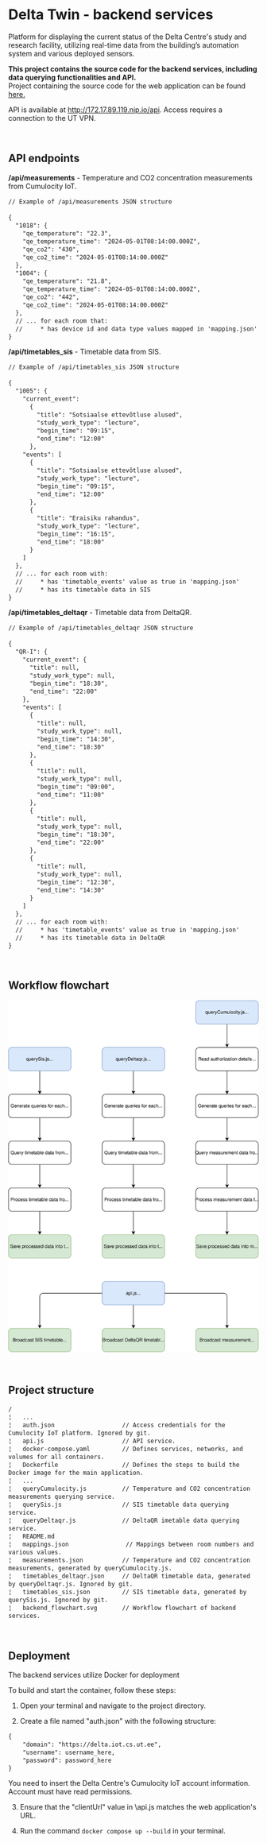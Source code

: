 # Delta Twin - backend services

Platform for displaying the current status of the Delta Centre's study and research facility, utilizing real-time data from the building’s automation system and various deployed sensors.

**This project contains the source code for the backend services, including data querying functionalities and API.**  
Project containing the source code for the web application can be found [here.](https://github.com/thugoo/client-delta-twin)

API is available at http://172.17.89.119.nip.io/api. Access requires a connection to the UT VPN.

<br>

## API endpoints
**/api/measurements** - Temperature and CO2 concentration measurements from Cumulocity IoT.

```
// Example of /api/measurements JSON structure

{
  "1018": {
    "qe_temperature": "22.3",
    "qe_temperature_time": "2024-05-01T08:14:00.000Z",
    "qe_co2": "430",
    "qe_co2_time": "2024-05-01T08:14:00.000Z"
  },
  "1004": {
    "qe_temperature": "21.8",
    "qe_temperature_time": "2024-05-01T08:14:00.000Z",
    "qe_co2": "442",
    "qe_co2_time": "2024-05-01T08:14:00.000Z"
  },
  // ... for each room that:
  //     * has device id and data type values mapped in 'mapping.json'
}
```

**/api/timetables_sis** - Timetable data from SIS.    

```
// Example of /api/timetables_sis JSON structure

{
  "1005": {
    "current_event":
      {
        "title": "Sotsiaalse ettevõtluse alused",
        "study_work_type": "lecture",
        "begin_time": "09:15",
        "end_time": "12:00"
      },
    "events": [
      {
        "title": "Sotsiaalse ettevõtluse alused",
        "study_work_type": "lecture",
        "begin_time": "09:15",
        "end_time": "12:00"
      },
      {
        "title": "Eraisiku rahandus",
        "study_work_type": "lecture",
        "begin_time": "16:15",
        "end_time": "18:00"
      }
    ]
  },
  // ... for each room with:
  //     * has 'timetable_events' value as true in 'mapping.json'
  //     * has its timetable data in SIS
}
```

**/api/timetables_deltaqr** - Timetable data from DeltaQR.

```
// Example of /api/timetables_deltaqr JSON structure

{
  "QR-I": {
    "current_event": {
      "title": null,
      "study_work_type": null,
      "begin_time": "18:30",
      "end_time": "22:00"
    },
    "events": [
      {
        "title": null,
        "study_work_type": null,
        "begin_time": "14:30",
        "end_time": "18:30"
      },
      {
        "title": null,
        "study_work_type": null,
        "begin_time": "09:00",
        "end_time": "11:00"
      },
      {
        "title": null,
        "study_work_type": null,
        "begin_time": "18:30",
        "end_time": "22:00"
      },
      {
        "title": null,
        "study_work_type": null,
        "begin_time": "12:30",
        "end_time": "14:30"
      }
    ]
  },
  // ... for each room with:
  //     * has 'timetable_events' value as true in 'mapping.json'
  //     * has its timetable data in DeltaQR
}
```

<br>

## Workflow flowchart

![Workflow](backend_flowchart.svg)

<br>

## Project structure
```
/
¦   ...
¦   auth.json                   // Access credentials for the Cumulocity IoT platform. Ignored by git.
¦   api.js                      // API service.
¦   docker-compose.yaml         // Defines services, networks, and volumes for all containers.
¦   Dockerfile                  // Defines the steps to build the Docker image for the main application.
¦   ...
¦   queryCumulocity.js          // Temperature and CO2 concentration measurements querying service.
¦   querySis.js                 // SIS timetable data querying service.
¦   queryDeltaqr.js             // DeltaQR imetable data querying service.
¦   README.md
¦   mappings.json                // Mappings between room numbers and various values.
¦   measurements.json           // Temperature and CO2 concentration measurements, generated by queryCumulocity.js.
¦   timetables_deltaqr.json     // DeltaQR timetable data, generated by queryDeltaqr.js. Ignored by git.
¦   timetables_sis.json         // SIS timetable data, generated by querySis.js. Ignored by git.
¦   backend_flowchart.svg       // Workflow flowchart of backend services.
```

<br>

## Deployment

The backend services utilize Docker for deployment

To build and start the container, follow these steps:

1. Open your terminal and navigate to the project directory.  
   
2. Create a file named "auth.json" with the following structure:  
```
{
    "domain": "https://delta.iot.cs.ut.ee",
    "username": username_here,
    "password": password_here
}
```
You need to insert the Delta Centre's Cumulocity IoT account information. Account must have read permissions.  

3. Ensure that the "clientUrl" value in \api.js matches the web application's URL.  

4. Run the command `docker compose up --build` in your terminal.  
